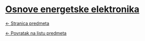 # [Osnove energetske elektronika](https://www.github.com/studosi-fer/OEE)
[<- Stranica predmeta](https://www.fer.unizg.hr/predmet/oue)

[<- Povratak na listu predmeta](https://www.github.com/studosi/FER)
